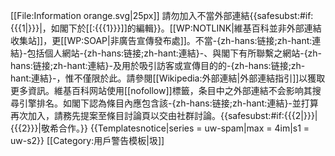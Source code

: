 [[File:Information orange.svg|25px]] 請勿加入不當外部連結{{<includeonly>safesubst:</includeonly>#if:{{{1|}}}|，如閣下於[[:{{{1}}}]]的編輯}}。[[WP:NOTLINK|維基百科並非外部連結收集站]]，更[[WP:SOAP|非廣告宣傳發布處]]。不當-{zh-hans:链接;zh-hant:連結}-包括個人網站-{zh-hans:链接;zh-hant:連結}-、與閣下有所聯繫之網站-{zh-hans:链接;zh-hant:連結}-及用於吸引訪客或宣傳目的的-{zh-hans:链接;zh-hant:連結}-，惟不僅限於此。請參閱[[Wikipedia:外部連結|外部連結指引]]以獲取更多資訊。維基百科网站使用[[nofollow]]標籤，条目中之外部連結不会影响其搜尋引擎排名。如閣下認為條目內應包含該-{zh-hans:链接;zh-hant:連結}-並打算再次加入，請務先提案至條目討論頁以交由社群討論。{{<includeonly>safesubst:</includeonly>#if:{{{2|}}}|{{{2}}}|敬希合作。}}<!-- Template:uw-spam2 --><noinclude>
{{Templatesnotice|series = uw-spam|max = 4im|s1 = uw-s2}}
[[Category:用戶警告模板|圾]]
</noinclude>